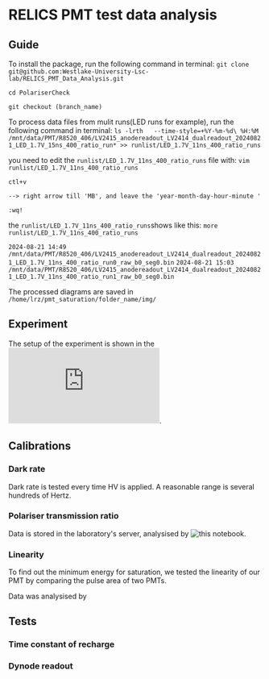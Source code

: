 # RELICS PMT test data analysis

## Guide
To install the package, run the following command in terminal:
``` git clone git@github.com:Westlake-University-Lsc-lab/RELICS_PMT_Data_Analysis.git ```

``` cd PolariserCheck ```

``` git checkout (branch_name) ```

To process data files from mulit runs(LED runs for example), run the following command in terminal:
``` ls -lrth   --time-style=+%Y-%m-%d\ %H:%M  /mnt/data/PMT/R8520_406/LV2415_anodereadout_LV2414_dualreadout_20240821_LED_1.7V_15ns_400_ratio_run* >> runlist/LED_1.7V_11ns_400_ratio_runs ```

you need to edit the `` runlist/LED_1.7V_11ns_400_ratio_runs `` file with:
``` vim runlist/LED_1.7V_11ns_400_ratio_runs ```

``` ctl+v ```

``` --> right arrow till 'MB', and leave the 'year-month-day-hour-minute '  ```

``` :wq! ```

the ``runlist/LED_1.7V_11ns_400_ratio_runs``shows like this:
``` more runlist/LED_1.7V_11ns_400_ratio_runs ```

`` 2024-08-21 14:49 /mnt/data/PMT/R8520_406/LV2415_anodereadout_LV2414_dualreadout_20240821_LED_1.7V_11ns_400_ratio_run0_raw_b0_seg0.bin ``
`` 2024-08-21 15:03 /mnt/data/PMT/R8520_406/LV2415_anodereadout_LV2414_dualreadout_20240821_LED_1.7V_11ns_400_ratio_run1_raw_b0_seg0.bin ``

The processed diagrams are saved in ```/home/lrz/pmt_saturation/folder_name/img/```

## Experiment
The setup of the experiment is shown in the 
![box diagram](https://github.com/Chocolirz/RELICS_PMT_Data_Analysis/blob/main/img/experiment_setup.pdf).

## Calibrations
### Dark rate
Dark rate is tested every time HV is applied. A reasonable range is several hundreds of Hertz. 

### Polariser transmission ratio
Data is stored in the laboratory's server, analysised by ![this notebook](https://github.com/Chocolirz/RELICS_PMT_Data_Analysis/blob/main/PolariserCheck/check_readout.ipynb).

### Linearity
To find out the minimum energy for saturation, we tested the linearity of our PMT by comparing the pulse area of two PMTs. 

Data was analysised by 
## Tests
### Time constant of recharge
### Dynode readout